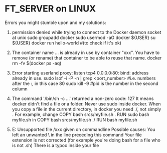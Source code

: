 # FT_SERVER on LINUX

Errors you might stumble upon and my solutions:

1. permission denied while trying to connect to the Docker daemon socket at unix 
    sudo groupadd docker
    sudo usermod -aG docker ${USER}
    su ${USER}
    docker run hello-world #(to check if it's ok)

2. The container name ... is already in use by container "xxx". You have to remove (or rename) that container to be able to reuse that name.
    docker rm -fv $(docker ps -aq)

3. Error starting userland proxy: listen tcp4 0.0.0.0:80: bind: address already in use.
    sudo lsof -i -P -n | grep <port_number> #i.e. numbers after the :, in this case 80
    sudo kill -9 <process id> #pid is the number in the second column

4. The command '/bin/sh -c ...' returned a non-zero code: 127
It means docker didn't find a file or a folder.
Never use sudo inside docker.
When you copy a file in the current directory, in docker you need ./, not simply .
For example, change
COPY bash srcs/myfile.sh .
RUN sudo bash myfile.sh
in
COPY bash srcs/myfile.sh ./
RUN bash myfile.sh

5. E: Unsupported file /xxx given on commandline 
Possible causes:
You left an unwanted \ in the line preceding this command
Your file extension is not corrected (for example you're doing bash for a file who is not .sh)
There is a typoo inside your file
